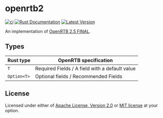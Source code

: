 # openrtb2

[![ci](https://github.com/mechiru/openrtb2/workflows/ci/badge.svg)](https://github.com/mechiru/openrtb2/actions?query=workflow:ci)
[![Rust Documentation](https://docs.rs/openrtb2/badge.svg)](https://docs.rs/openrtb2)
[![Latest Version](https://img.shields.io/crates/v/openrtb2.svg)](https://crates.io/crates/openrtb2)

An implementation of [OpenRTB 2.5 FINAL](https://iabtechlab.com/wp-content/uploads/2016/07/OpenRTB-API-Specification-Version-2-5-FINAL.pdf).

## Types
| Rust type   | OpenRTB specification                          |
|-------------|------------------------------------------------|
| `T`         | Required Fields / A field with a default value |
| `Option<T>` | Optional fields / Recommended Fields           |

## License
Licensed under either of [Apache License, Version 2.0](./LICENSE-APACHE) or [MIT license](./LICENSE-MIT) at your option.
